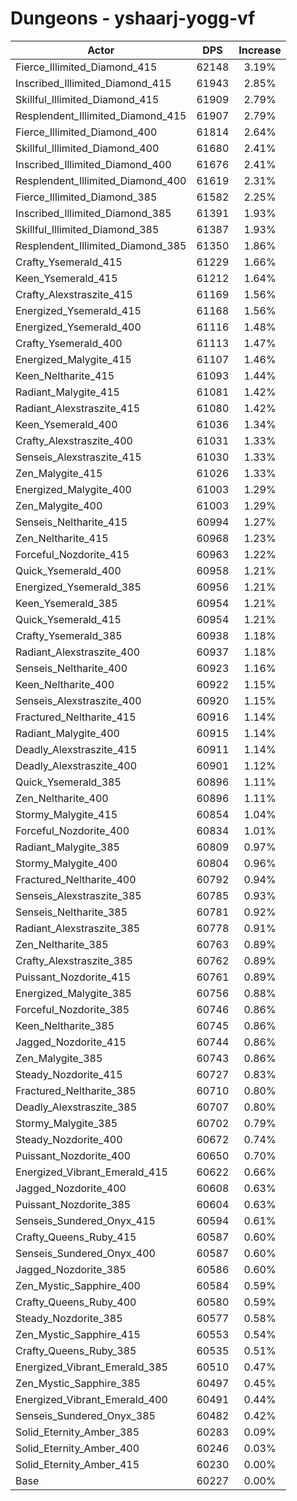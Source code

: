# Dungeons - yshaarj-yogg-vf
| Actor | DPS | Increase |
|---|:---:|:---:|
|Fierce_Illimited_Diamond_415|62148|3.19%|
|Inscribed_Illimited_Diamond_415|61943|2.85%|
|Skillful_Illimited_Diamond_415|61909|2.79%|
|Resplendent_Illimited_Diamond_415|61907|2.79%|
|Fierce_Illimited_Diamond_400|61814|2.64%|
|Skillful_Illimited_Diamond_400|61680|2.41%|
|Inscribed_Illimited_Diamond_400|61676|2.41%|
|Resplendent_Illimited_Diamond_400|61619|2.31%|
|Fierce_Illimited_Diamond_385|61582|2.25%|
|Inscribed_Illimited_Diamond_385|61391|1.93%|
|Skillful_Illimited_Diamond_385|61387|1.93%|
|Resplendent_Illimited_Diamond_385|61350|1.86%|
|Crafty_Ysemerald_415|61229|1.66%|
|Keen_Ysemerald_415|61212|1.64%|
|Crafty_Alexstraszite_415|61169|1.56%|
|Energized_Ysemerald_415|61168|1.56%|
|Energized_Ysemerald_400|61116|1.48%|
|Crafty_Ysemerald_400|61113|1.47%|
|Energized_Malygite_415|61107|1.46%|
|Keen_Neltharite_415|61093|1.44%|
|Radiant_Malygite_415|61081|1.42%|
|Radiant_Alexstraszite_415|61080|1.42%|
|Keen_Ysemerald_400|61036|1.34%|
|Crafty_Alexstraszite_400|61031|1.33%|
|Senseis_Alexstraszite_415|61030|1.33%|
|Zen_Malygite_415|61026|1.33%|
|Energized_Malygite_400|61003|1.29%|
|Zen_Malygite_400|61003|1.29%|
|Senseis_Neltharite_415|60994|1.27%|
|Zen_Neltharite_415|60968|1.23%|
|Forceful_Nozdorite_415|60963|1.22%|
|Quick_Ysemerald_400|60958|1.21%|
|Energized_Ysemerald_385|60956|1.21%|
|Keen_Ysemerald_385|60954|1.21%|
|Quick_Ysemerald_415|60954|1.21%|
|Crafty_Ysemerald_385|60938|1.18%|
|Radiant_Alexstraszite_400|60937|1.18%|
|Senseis_Neltharite_400|60923|1.16%|
|Keen_Neltharite_400|60922|1.15%|
|Senseis_Alexstraszite_400|60920|1.15%|
|Fractured_Neltharite_415|60916|1.14%|
|Radiant_Malygite_400|60915|1.14%|
|Deadly_Alexstraszite_415|60911|1.14%|
|Deadly_Alexstraszite_400|60901|1.12%|
|Quick_Ysemerald_385|60896|1.11%|
|Zen_Neltharite_400|60896|1.11%|
|Stormy_Malygite_415|60854|1.04%|
|Forceful_Nozdorite_400|60834|1.01%|
|Radiant_Malygite_385|60809|0.97%|
|Stormy_Malygite_400|60804|0.96%|
|Fractured_Neltharite_400|60792|0.94%|
|Senseis_Alexstraszite_385|60785|0.93%|
|Senseis_Neltharite_385|60781|0.92%|
|Radiant_Alexstraszite_385|60778|0.91%|
|Zen_Neltharite_385|60763|0.89%|
|Crafty_Alexstraszite_385|60762|0.89%|
|Puissant_Nozdorite_415|60761|0.89%|
|Energized_Malygite_385|60756|0.88%|
|Forceful_Nozdorite_385|60746|0.86%|
|Keen_Neltharite_385|60745|0.86%|
|Jagged_Nozdorite_415|60744|0.86%|
|Zen_Malygite_385|60743|0.86%|
|Steady_Nozdorite_415|60727|0.83%|
|Fractured_Neltharite_385|60710|0.80%|
|Deadly_Alexstraszite_385|60707|0.80%|
|Stormy_Malygite_385|60702|0.79%|
|Steady_Nozdorite_400|60672|0.74%|
|Puissant_Nozdorite_400|60650|0.70%|
|Energized_Vibrant_Emerald_415|60622|0.66%|
|Jagged_Nozdorite_400|60608|0.63%|
|Puissant_Nozdorite_385|60604|0.63%|
|Senseis_Sundered_Onyx_415|60594|0.61%|
|Crafty_Queens_Ruby_415|60587|0.60%|
|Senseis_Sundered_Onyx_400|60587|0.60%|
|Jagged_Nozdorite_385|60586|0.60%|
|Zen_Mystic_Sapphire_400|60584|0.59%|
|Crafty_Queens_Ruby_400|60580|0.59%|
|Steady_Nozdorite_385|60577|0.58%|
|Zen_Mystic_Sapphire_415|60553|0.54%|
|Crafty_Queens_Ruby_385|60535|0.51%|
|Energized_Vibrant_Emerald_385|60510|0.47%|
|Zen_Mystic_Sapphire_385|60497|0.45%|
|Energized_Vibrant_Emerald_400|60491|0.44%|
|Senseis_Sundered_Onyx_385|60482|0.42%|
|Solid_Eternity_Amber_385|60283|0.09%|
|Solid_Eternity_Amber_400|60246|0.03%|
|Solid_Eternity_Amber_415|60230|0.00%|
|Base|60227|0.00%|
